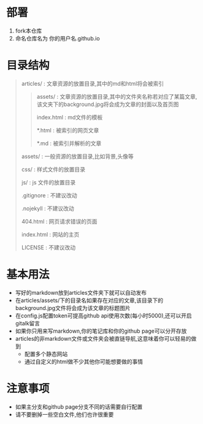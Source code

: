 # 部署

1. fork本仓库
2. 命名仓库名为 你的用户名.github.io

# 目录结构

> articles/ : 文章资源的放置目录,其中的md和html将会被索引
>
> > assets/ : 文章资源的放置目录,其中的文件夹名称若对应了某篇文章,该文夹下的background.jpg将会成为文章的封面以及首页图
> >
> > index.html : md文件的模板
> >
> > *.html : 被索引的网页文章
> >
> > *.md : 被索引并解析的文章
>
> assets/ : 一般资源的放置目录,比如背景,头像等
>
> css/ : 样式文件的放置目录
>
> js/ : js 文件的放置目录
>
> .gitignore : 不建议改动
>
> .nojekyll : 不建议改动
>
> 404.html : 网页请求错误的页面
>
> index.html : 网站的主页
>
> LICENSE : 不建议改动

# 基本用法

* 写好的markdown放到articles文件夹下就可以自动发布
* 在articles/assets/下的目录名如果存在对应的文章,该目录下的background.jpg文件将会成为该文章的标题图片
* 在config.js配置token可提高github api使用次数(每小时5000),还可以开启gitalk留言
* 如果你只用来写markdown,你的笔记库和你的github page可以分开存放
* articles的非markdown文件或文件夹会被直链导航,这意味着你可以轻易的做到
	* 配置多个静态网站
	* 通过自定义的html做不少其他你可能想要做的事情

# 注意事项

* 如果主分支和github page分支不同的话需要自行配置
* 请不要删掉一些空白文件,他们也许很重要